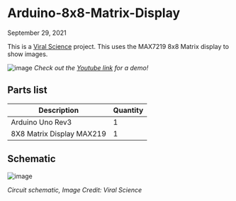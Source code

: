 # Arduino-8x8-Matrix-Display

September 29, 2021

This is a [Viral Science](https://www.viralsciencecreativity.com/post/arduino-led-8x8-matrix-display-max7219) project. This uses the MAX7219 8x8 Matrix display to show images.

![image](https://user-images.githubusercontent.com/93152842/190870613-33deed75-d9f5-46de-b2e6-a43a5ea774db.png)
*Check out the [Youtube link](https://youtu.be/-jrdSm7CJbM) for a demo!*

## Parts list
| Description | Quantity |
|-|-|
| Arduino Uno Rev3 | 1 |
| 8X8 Matrix Display MAX219 | 1 |

## Schematic
![image](https://user-images.githubusercontent.com/93152842/190870734-693b1756-5539-47b2-94ae-77ab10d7eabf.png)

*Circuit schematic, Image Credit: Viral Science*
